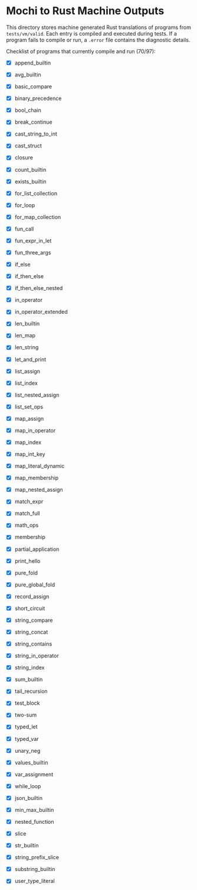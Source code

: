# Mochi to Rust Machine Outputs

This directory stores machine generated Rust translations of programs from `tests/vm/valid`. Each entry is compiled and executed during tests. If a program fails to compile or run, a `.error` file contains the diagnostic details.

Checklist of programs that currently compile and run (70/97):
- [x] append_builtin
- [x] avg_builtin
- [x] basic_compare
- [x] binary_precedence
- [x] bool_chain
- [x] break_continue
- [x] cast_string_to_int
- [x] cast_struct
- [x] closure
- [x] count_builtin
- [x] exists_builtin
- [x] for_list_collection
- [x] for_loop
- [x] for_map_collection
- [x] fun_call
- [x] fun_expr_in_let
- [x] fun_three_args
- [x] if_else
- [x] if_then_else
- [x] if_then_else_nested
- [x] in_operator
- [x] in_operator_extended
- [x] len_builtin
- [x] len_map
- [x] len_string
- [x] let_and_print
- [x] list_assign
- [x] list_index
- [x] list_nested_assign
- [x] list_set_ops
- [x] map_assign
- [x] map_in_operator
- [x] map_index
- [x] map_int_key
- [x] map_literal_dynamic
- [x] map_membership
- [x] map_nested_assign
- [x] match_expr
- [x] match_full
- [x] math_ops
- [x] membership
- [x] partial_application
- [x] print_hello
- [x] pure_fold
- [x] pure_global_fold
- [x] record_assign
- [x] short_circuit
- [x] string_compare
- [x] string_concat
- [x] string_contains
- [x] string_in_operator
- [x] string_index
- [x] sum_builtin
- [x] tail_recursion
- [x] test_block
- [x] two-sum
- [x] typed_let
- [x] typed_var
- [x] unary_neg
- [x] values_builtin
- [x] var_assignment
- [x] while_loop
- [x] json_builtin
- [x] min_max_builtin
- [x] nested_function
- [x] slice
- [x] str_builtin
- [x] string_prefix_slice
- [x] substring_builtin
- [x] user_type_literal

